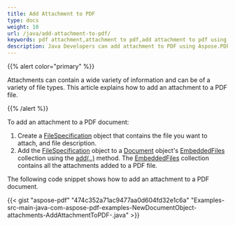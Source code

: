 ```yaml
---
title: Add Attachment to PDF
type: docs
weight: 10
url: /java/add-attachment-to-pdf/
keywords: pdf attachment,attachment to pdf,add attachment to pdf using java
description: Java Developers can add attachment to PDF using Aspose.PDF for Java API
---
```


{{% alert color="primary" %}} 

Attachments can contain a wide variety of information and can be of a variety of file types. This article explains how to add an attachment to a PDF file.

{{% /alert %}} 

To add an attachment to a PDF document:

1. Create a [FileSpecification](https://apireference.aspose.com/java/pdf/com.aspose.pdf/FileSpecification) object that contains the file you want to attach, and file description.
1. Add the [FileSpecification](https://apireference.aspose.com/java/pdf/com.aspose.pdf/FileSpecification) object to a [Document](https://apireference.aspose.com/java/pdf/com.aspose.pdf/Document) object's [EmbeddedFiles](https://apireference.aspose.com/java/pdf/com.aspose.pdf/EmbeddedFileCollection) collection using the [add(..)](https://apireference.aspose.com/java/pdf/com.aspose.pdf/FileSpecification) method.
   The [EmbeddedFiles](https://apireference.aspose.com/java/pdf/com.aspose.pdf/EmbeddedFileCollection) collection contains all the attachments added to a PDF file.

The following code snippet shows how to add an attachment to a PDF document.

{{< gist "aspose-pdf" "474c352a71ac9477aa0d604fd32e1c6a" "Examples-src-main-java-com-aspose-pdf-examples-NewDocumentObject-attachments-AddAttachmentToPDF-.java" >}}
